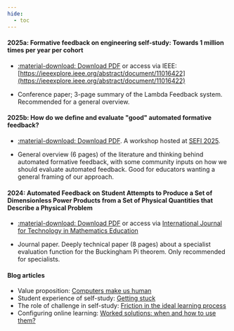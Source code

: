 ```yaml
---
hide:
  - toc
---
```

#### 2025a: Formative feedback on engineering self-study: Towards 1 million times per year per cohort

- [:material-download: Download PDF](assets/publications/Johnson_etal_2025_EDUCON_camera_ready.pdf) or access via IEEE: [https://ieeexplore.ieee.org/abstract/document/11016422](https://ieeexplore.ieee.org/abstract/document/11016422)

- Conference paper; 3-page summary of the Lambda Feedback system. Recommended for a general overview.

#### 2025b: How do we define and evaluate "good" automated formative feedback?

- [:material-download: Download PDF](assets/publications/Johnson_etal_2025_SEFI_Workshop_Good_automated_feedback.pdf). A workshop hosted at [SEFI 2025](https://www.sefi2025.eu/).

- General overview (6 pages) of the literature and thinking behind automated formative feedback, with some community inputs on how we should evaluate automated feedback. Good for educators wanting a general framing of our approach.

#### 2024: Automated Feedback on Student Attempts to Produce a Set of Dimensionless Power Products from a Set of Physical Quantities that Describe a Physical Problem

- [:material-download: Download PDF](assets/publications/Lundengard_etal_2023_Preprint_Automated_feedback_on_dimensionless_power_products_from_physical_quantities.pdf) or access via [International Journal for Technology in Mathematics Education](https://www.ingentaconnect.com/content/resinf/tme/2024/00000031/00000003/art00003)

- Journal paper. Deeply technical paper (8 pages) about a specialist evaluation function for the Buckingham Pi theorem. Only recommended for specialists.

#### Blog articles

- Value proposition: [Computers make us human](https://teachingengineers.wordpress.com/2022/07/18/computers-make-us-human/)
- Student experience of self-study: [Getting stuck](https://teachingengineers.wordpress.com/2022/07/18/getting-stuck/)
- The role of challenge in self-study: [Friction in the ideal learning process](https://teachingengineers.wordpress.com/2023/03/16/friction-in-the-ideal-learning-process/)
- Configuring online learning: [Worked solutions: when and how to use them?](https://teachingengineers.wordpress.com/2023/09/27/worked-solutions-when-and-how-to-use-them/)





